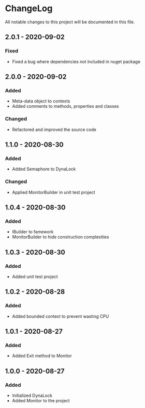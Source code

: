 
# ChangeLog
All notable changes to this project will be documented in this file.

## 2.0.1 - 2020-09-02
### Fixed
-	Fixed a bug where dependencies not included in nuget package

## 2.0.0 - 2020-09-02
### Added
-	Meta-data object to contexts
-	Added comments to methods, properties and classes

### Changed
- Refactored and improved the source code

## 1.1.0 - 2020-08-30
### Added
- Added Semaphore to DynaLock

### Changed
- Applied MonitorBuilder in unit test project

## 1.0.4 - 2020-08-30
### Added
- IBuilder to famework
- MonitorBuilder to hide construction complexities

## 1.0.3 - 2020-08-30
### Added
- Added unit test project

## 1.0.2 - 2020-08-28
### Added
- Added bounded context to prevent wasting CPU

## 1.0.1 - 2020-08-27
### Added
- Added Exit method to Monitor

## 1.0.0 - 2020-08-27
### Added
- Initialized DynaLock
- Added Monitor to the project